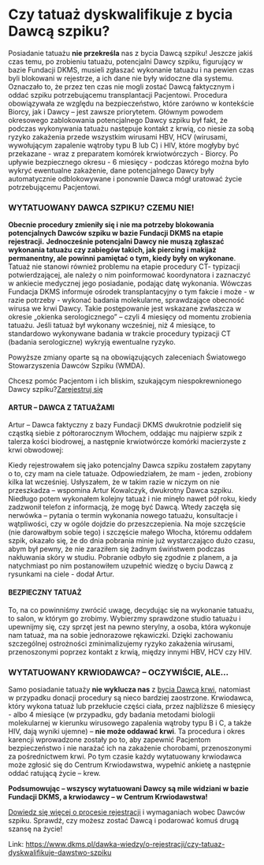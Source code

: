 # Czy tatuaż dyskwalifikuje z bycia Dawcą szpiku?

Posiadanie tatuażu **nie przekreśla** nas z bycia Dawcą szpiku! Jeszcze jakiś czas temu, po zrobieniu tatuażu, potencjalni Dawcy szpiku, figurujący w bazie Fundacji DKMS, musieli zgłaszać wykonanie tatuażu i na pewien czas byli blokowani w rejestrze, a ich dane nie były widoczne dla systemu. Oznaczało to, że przez ten czas nie mogli zostać Dawcą faktycznym i oddać szpiku potrzebującemu transplantacji Pacjentowi. Procedura obowiązywała ze względu na bezpieczeństwo, które zarówno w kontekście Biorcy, jak i Dawcy – jest zawsze priorytetem. Głównym powodem okresowego zablokowania potencjalnego Dawcy szpiku był fakt, że podczas wykonywania tatuażu następuje kontakt z krwią, co niesie za sobą ryzyko zakażenia przede wszystkim wirusami HBV, HCV (wirusami, wywołującym zapalenie wątroby typu B lub C) i HIV, które mogłyby być przekazane \- wraz z preparatem komórek krwiotwórczych \- Biorcy. Po upływie bezpiecznego okresu \- 6 miesięcy \- podczas którego można było wykryć ewentualne zakażenie, dane potencjalnego Dawcy były automatycznie odblokowywane i ponownie Dawca mógł uratować życie potrzebującemu Pacjentowi.


### WYTATUOWANY DAWCA SZPIKU? CZEMU NIE!


**Obecnie procedury zmieniły się i nie ma potrzeby blokowania potencjalnych Dawców szpiku w bazie Fundacji DKMS na etapie rejestracji.** **Jednocześnie potencjalni Dawcy nie muszą zgłaszać wykonania tatuażu czy zabiegów takich, jak piercing i makijaż permanentny, ale powinni pamiętać o tym, kiedy były on wykonane**. Tatuaż nie stanowi również problemu na etapie procedury CT\- typizacji potwierdzającej, ale należy o nim poinformować koordynatora i zaznaczyć w ankiecie medycznej jego posiadanie, podając datę wykonania. Wówczas Fundacja DKMS informuje ośrodek transplantacyjny o tym fakcie i może \- w razie potrzeby \- wykonać badania molekularne, sprawdzające obecność wirusa we krwi Dawcy. Takie postępowanie jest wskazane zwłaszcza w okresie „okienka serologicznego” – czyli 4 miesięcy od momentu zrobienia tatuażu. Jeśli tatuaż był wykonany wcześniej, niż 4 miesiące, to standardowo wykonywane badania w trakcie procedury typizacji CT (badania serologiczne) wykryją ewentualne ryzyko. 


Powyższe zmiany oparte są na obowiązujących zaleceniach Światowego Stowarzyszenia Dawców Szpiku (WMDA).


Chcesz pomóc Pacjentom i ich bliskim, szukającym niespokrewnionego Dawcy szpiku?[Zarejestruj się](/zarejestruj-sie-teraz "Zarejestruj sie teraz")
#### ARTUR – DAWCA Z TATUAŻAMI


Artur – Dawca faktyczny z bazy Fundacji DKMS dwukrotnie podzielił się cząstką siebie z półtorarocznym Włochem, oddając mu najpierw szpik z talerza kości biodrowej, a następnie krwiotwórcze komórki macierzyste z krwi obwodowej:


Kiedy rejestrowałem się jako potencjalny Dawca szpiku zostałem zapytany o to, czy mam na ciele tatuaże. Odpowiedziałem, że mam \- jeden, zrobiony kilka lat wcześniej. Usłyszałem, że w takim razie w niczym on nie przeszkadza – wspomina Artur Kowalczyk, dwukrotny Dawca szpiku. 
Niedługo potem wykonałem kolejny tatuaż i nie minęło nawet pół roku, kiedy zadzwonił telefon z informacją, że mogę być Dawcą. Wtedy zaczęła się nerwówka – pytania o termin wykonania nowego tatuażu, konsultacje i wątpliwości, czy w ogóle dojdzie do przeszczepienia. Na moje szczęście (nie darowałbym sobie tego) i szczęście małego Włocha, któremu oddałem szpik, okazało się, że do dnia pobrania minie już wystarczająco dużo czasu, abym był pewny, że nie zaraziłem się żadnym świństwem podczas nakłuwania skóry w studiu. Pobranie odbyło się zgodnie z planem, a ja natychmiast po nim postanowiłem uzupełnić wiedzę o byciu Dawcą z rysunkami na ciele \- dodał Artur.
#### BEZPIECZNY TATUAŻ


To, na co powinniśmy zwrócić uwagę, decydując się na wykonanie tatuażu, to salon, w którym go zrobimy. Wybierzmy sprawdzone studio tatuażu i upewnijmy się, czy sprzęt jest na pewno sterylny, a osoba, która wykonuje nam tatuaż, ma na sobie jednorazowe rękawiczki. Dzięki zachowaniu szczególnej ostrożności zminimalizujemy ryzyko zakażenia wirusami, przenoszonymi poprzez kontakt z krwią, między innymi HBV, HCV czy HIV.


### WYTATUOWANY KRWIODAWCA? – OCZYWIŚCIE, ALE…


Samo posiadanie tatuaży **nie wyklucza nas** z [bycia Dawcą krwi](https://www.dkms.pl/dawka-wiedzy/o-rejestracji), natomiast w przypadku donacji procedury są nieco bardziej zaostrzone. Krwiodawca, który wykona tatuaż lub przekłucie części ciała, przez najbliższe 6 miesięcy \- albo 4 miesiące (w przypadku, gdy badania metodami biologii molekularnej w kierunku wirusowego zapalenia wątroby typu B i C, a także HIV, dają wyniki ujemne) – **nie może oddawać krwi**. Ta procedura i okres karencji wprowadzone zostały po to, aby zapewnić Pacjentom bezpieczeństwo i nie narażać ich na zakażenie chorobami, przenoszonymi za pośrednictwem krwi. Po tym czasie każdy wytatuowany krwiodawca może zgłosić się do Centrum Krwiodawstwa, wypełnić ankietę a następnie oddać ratującą życie – krew.


**Podsumowując – wszyscy wytatuowani Dawcy są mile widziani w bazie Fundacji DKMS, a krwiodawcy – w Centrum Krwiodawstwa!**


[Dowiedz się więcej o procesie rejestracji](https://www.dkms.pl/dawka-wiedzy/o-rejestracji) i wymaganiach wobec Dawców szpiku. Sprawdź, czy możesz zostać Dawcą i podarować komuś drugą szansę na życie!



Link: https://www.dkms.pl/dawka-wiedzy/o-rejestracji/czy-tatuaz-dyskwalifikuje-dawstwo-szpiku
